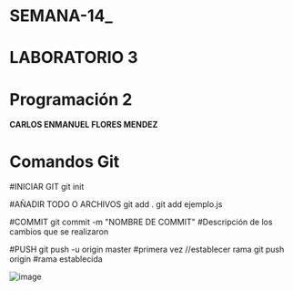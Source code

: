 # SEMANA-14_
# LABORATORIO 3
# Programación 2

**CARLOS ENMANUEL FLORES MENDEZ**

# Comandos Git


#INICIAR GIT
git init

#AÑADIR TODO O ARCHIVOS
git add . 
git add ejemplo.js

#COMMIT
git commit -m "NOMBRE DE COMMIT" #Descripción de los cambios que se realizaron


#PUSH
git push -u origin master #primera vez //establecer rama
git push origin #rama establecida

![image](https://github.com/user-attachments/assets/8e652d6e-1d1b-47d4-8cd5-d272f0009e35)

